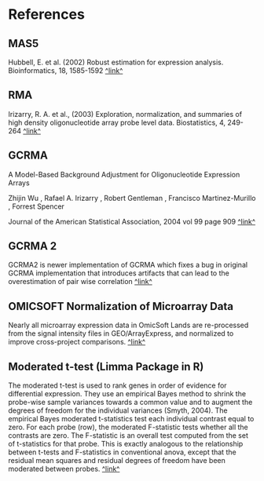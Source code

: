 # References

## MAS5

Hubbell, E. et al. (2002) Robust estimation for expression analysis. Bioinformatics, 18, 1585-1592
[^link^](http://www.affymetrix.com/support/technical/whitepapers/sadd_whitepaper.pdf )

## RMA

Irizarry, R. A. et al., (2003) Exploration, normalization, and summaries of high density oligonucleotide array probe level data. Biostatistics, 4, 249-264
[^link^](http://www.biostat.jhsph.edu/~ririzarr/papers/affy1.pdf )

## GCRMA

A Model-Based Background Adjustment for Oligonucleotide Expression Arrays

Zhijin Wu , Rafael A. Irizarry , Robert Gentleman , Francisco Martinez-Murillo , Forrest Spencer

Journal of the American Statistical Association, 2004 vol 99 page 909
[^link^](http://biostats.bepress.com/cgi/viewcontent.cgi?article=1001&context=jhubiostat )

## GCRMA 2

GCRMA2 is newer implementation of GCRMA which fixes a bug in original GCRMA implementation that introduces artifacts that can lead to the overestimation of pair wise correlation
[^link^](http://www.bioconductor.org/packages/2.12/bioc/vignettes/gcrma/inst/doc/gcrma2.0.pdf )

## OMICSOFT Normalization of Microarray Data

Nearly all microarray expression data in OmicSoft Lands are re-processed from the signal intensity files in GEO/ArrayExpress, and normalized to improve cross-project comparisons.
[^link^](http://www.arrayserver.com/wiki/index.php?title=Omicsoft_Affymetrix_Microarray_Preprocessing)

## Moderated t-test (Limma Package in R)

The moderated t-test is used to rank genes in order of evidence for differential expression. They use an empirical Bayes method to shrink the probe-wise sample variances towards a common value and to augment the degrees of freedom for the individual variances (Smyth, 2004).
The empirical Bayes moderated t-statistics test each individual contrast equal to zero. For each probe (row), the moderated F-statistic tests whether all the contrasts are zero. The F-statistic is an overall test computed from the set of t-statistics for that probe. This is exactly analogous to the relationship between t-tests and F-statistics in conventional anova, except that the residual mean squares and residual degrees of freedom have been moderated between probes.
[^link^](http://rss.acs.unt.edu/Rdoc/library/limma/html/ebayes.html )
